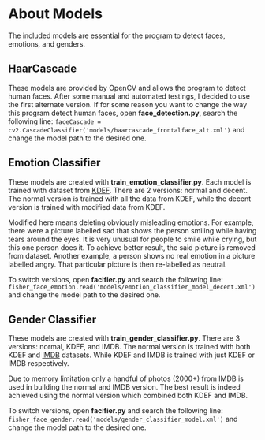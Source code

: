 # About Models

The included models are essential for the program to detect faces, emotions, and genders.

## HaarCascade

These models are provided by OpenCV and allows the program to detect human faces. After some manual and automated testings, I decided to use the first alternate version. If for some reason you want to change the way this program detect human faces, open **face\_detection.py**, search the following line:
`faceCascade = cv2.CascadeClassifier('models/haarcascade_frontalface_alt.xml')`
and change the model path to the desired one.

## Emotion Classifier

These models are created with **train\_emotion\_classifier.py**. Each model is trained with dataset from [KDEF](www.emotionlab.se/resources/kdef). There are 2 versions: normal and decent. The normal version is trained with all the data from KDEF, while the decent version is trained with modified data from KDEF.

Modified here means deleting obviously misleading emotions. For example, there were a picture labelled sad that shows the person smiling while having tears around the eyes. It is very unusual for people to smile while crying, but this one person does it. To achieve better result, the said picture is removed from dataset. Another example, a person shows no real emotion in a picture labelled angry. That particular picture is then re-labelled as neutral.

To switch versions, open **facifier.py** and search the following line:
`fisher_face_emotion.read('models/emotion_classifier_model_decent.xml')`
and change the model path to the desired one.

## Gender Classifier

These models are created with **train\_gender\_classifier.py**. There are 3 versions: normal, KDEF, and IMDB. The normal version is trained with both KDEF and [IMDB](https://data.vision.ee.ethz.ch/cvl/rrothe/imdb-wiki/) datasets. While KDEF and IMDB is trained with just KDEF or IMDB respectively.

Due to memory limitation only a handful of photos (2000+) from IMDB is used in building the normal and IMDB version. The best result is indeed achieved using the normal version which combined both KDEF and IMDB.

To switch versions, open **facifier.py** and search the following line:
`fisher_face_gender.read('models/gender_classifier_model.xml')`
and change the model path to the desired one.